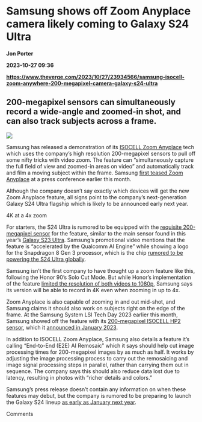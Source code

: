 # Samsung shows off Zoom Anyplace camera likely coming to Galaxy S24 Ultra
**Jon Porter**

**2023-10-27 09:36**

**https://www.theverge.com/2023/10/27/23934566/samsung-isocell-zoom-anywhere-200-megapixel-camera-galaxy-s24-ultra**

200-megapixel sensors can simultaneously record a wide-angle and zoomed-in shot, and can also track subjects across a frame.
----------------------------------------------------------------------------------------------------------------------------

![](https://cdn.vox-cdn.com/thumbor/kC4dlqedL_3GoZqMxe8jTAxDmZA=/0x0:844x563/1200x628/filters:focal(422x282:423x283)/cdn.vox-cdn.com/uploads/chorus_asset/file/25037291/ISOCELL_Anyplace_main1.jpg)

Samsung has released a demonstration of its [ISOCELL Zoom Anyplace](https://news.samsung.com/global/samsung-electronics-introduces-isocell-zoom-anyplace-e2e-ai-remosaic-solutions-for-the-200-megapixel-image-sensor) tech which uses the company’s high resolution 200-megapixel sensors to pull off some nifty tricks with video zoom. The feature can “simultaneously capture the full field of view and zoomed-in areas on video” and automatically track and film a moving subject within the frame. Samsung [first teased Zoom Anyplace](https://news.samsung.com/global/samsung-showcases-groundbreaking-logic-innovations-at-system-lsi-tech-day-2023) at a press conference earlier this month.

Although the company doesn’t say exactly which devices will get the new Zoom Anyplace feature, all signs point to the company’s next-generation Galaxy S24 Ultra flagship which is likely to be announced early next year.

4K at a 4x zoom

For starters, the S24 Ultra is rumored to be equipped with the [requisite 200-megapixel sensor](https://www.androidpolice.com/samsung-galaxy-s24-ultra-200mp-primary-camera-upgrade-rumor/) for the feature, similar to the main sensor found in this year’s [Galaxy S23 Ultra](https://www.theverge.com/23598871/samsung-galaxy-s23-ultra-review-camera-battery-screen-s-pen). Samsung’s promotional video mentions that the feature is “accelerated by the Qualcomm AI Engine” while showing a logo for the Snapdragon 8 Gen 3 processor, which is the chip [rumored to be powering the S24 Ultra globally](https://www.thelec.kr/news/articleView.html?idxno=23370).

Samsung isn’t the first company to have thought up a zoom feature like this, following the Honor 90’s Solo Cut Mode. But while Honor’s implementation of the feature [limited the resolution of both videos to 1080p](https://www.digitaltrends.com/mobile/honor-70-review/#:~:text=Honor%E2%80%99s%20big%20new,only%20recognizes%20people.), Samsung says its version will be able to record in 4K even when zooming in up to 4x.

Zoom Anyplace is also capable of zooming in and out mid-shot, and Samsung claims it should also work on subjects right on the edge of the frame. At the Samsung System LSI Tech Day 2023 earlier this month, Samsung showed off the feature with its [200-megapixel ISOCELL HP2 sensor](https://news.samsungsemiconductor.com/global/samsung-system-lsi-tech-day-2023-experts-present-cutting-edge-image-sensors-and-automotive-soc/#:~:text=Q.%20Why%20was%20ISOCELL%20HP2%20used%20in%20the%20Zoom%20Anyplace%20exhibition%3F), which it [announced in January 2023](https://news.samsung.com/global/samsung-introduces-the-200-megapixel-image-sensor-for-the-ultimate-high-resolution-experience-in-flagship-smartphones).

In addition to ISOCELL Zoom Anyplace, Samsung also details a feature it’s calling “End-to-End (E2E) AI Remosaic” which it says should help cut image processing times for 200-megapixel images by as much as half. It works by adjusting the image processing process to carry out the remosaicing and image signal processing steps in parallel, rather than carrying them out in sequence. The company says this should also reduce data lost due to latency, resulting in photos with “richer details and colors.”

Samsung’s press release doesn’t contain any information on when these features may debut, but the company is rumored to be preparing to launch the Galaxy S24 lineup [as early as January next year](https://www.sammobile.com/news/galaxy-s24-launch-date-january-2024/).

Comments